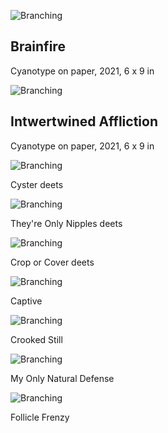 ![Branching](Brainfire.jpg)

## Brainfire
Cyanotype on paper, 2021, 6 x 9 in

![Branching](Intertwined-Affliction.jpg)

## Intwertwined Affliction
Cyanotype on paper, 2021, 6 x 9 in

![Branching](Cyster.jpg)

Cyster deets

![Branching](They're-only-nipples.jpg)

They're Only Nipples deets

![Branching](crop-or-cover.jpg)

Crop or Cover deets

![Branching](Captive.jpg)

Captive 

![Branching](Crooked-still.jpg)

Crooked Still

![Branching](My-Only-Natural-Defense.jpg)

My Only Natural Defense

![Branching](follicle-frenzy.jpg)

Follicle Frenzy

